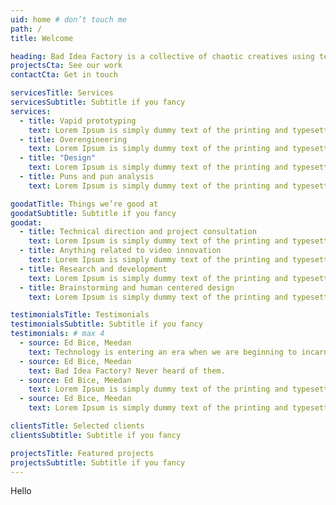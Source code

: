 ```yaml
---
uid: home # don’t touch me
path: /
title: Welcome

heading: Bad Idea Factory is a collective of chaotic creatives using technology to make people thinking face emoji. We have been working in this space for hundreds of thousands of years.
projectsCta: See our work
contactCta: Get in touch

servicesTitle: Services
servicesSubtitle: Subtitle if you fancy
services:
  - title: Vapid prototyping
    text: Lorem Ipsum is simply dummy text of the printing and typesetting industry.
  - title: Overengineering
    text: Lorem Ipsum is simply dummy text of the printing and typesetting industry.
  - title: "Design"
    text: Lorem Ipsum is simply dummy text of the printing and typesetting industry.
  - title: Puns and pun analysis
    text: Lorem Ipsum is simply dummy text of the printing and typesetting industry.

goodatTitle: Things we’re good at
goodatSubtitle: Subtitle if you fancy
goodat:
  - title: Technical direction and project consultation
    text: Lorem Ipsum is simply dummy text of the printing and typesetting industry.
  - title: Anything related to video innovation
    text: Lorem Ipsum is simply dummy text of the printing and typesetting industry.
  - title: Research and development
    text: Lorem Ipsum is simply dummy text of the printing and typesetting industry.
  - title: Brainstorming and human centered design
    text: Lorem Ipsum is simply dummy text of the printing and typesetting industry.

testimonialsTitle: Testimonials
testimonialsSubtitle: Subtitle if you fancy
testimonials: # max 4
  - source: Ed Bice, Meedan
    text: Technology is entering an era when we are beginning to incarnate software development companies that are governed with the idealism and creativity that inhabits any designer and engineer who has understood how many worlds can be opened through just one point of variation - the 01 binary….these small collectives of open source devotees and social creatives are going to usher in the next public incarnation of this idealism, and this time its going to put the people in front of the platforms and our data firmly in our control. These new collectives are the hope for the future of our knowledge ecosystem, and probably our species.
  - source: Ed Bice, Meedan
    text: Bad Idea Factory? Never heard of them.
  - source: Ed Bice, Meedan
    text: Lorem Ipsum is simply dummy text of the printing and typesetting industry.
  - source: Ed Bice, Meedan
    text: Lorem Ipsum is simply dummy text of the printing and typesetting industry.

clientsTitle: Selected clients
clientsSubtitle: Subtitle if you fancy

projectsTitle: Featured projects
projectsSubtitle: Subtitle if you fancy
---
```


Hello
